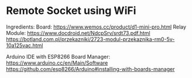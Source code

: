 # Remote Socket using WiFi

Ingredients:
Board:
  https://www.wemos.cc/product/d1-mini-pro.html
Relay Module:
  https://www.docdroid.net/NdcpSrv/srdt73.pdf.html
  https://botland.com.pl/przekazniki/2723-modul-przekaznika-rm0-5v-10a125vac.html

Arduino IDE with ESP8266 Board Manager:
  https://www.arduino.cc/en/Main/Software
  https://github.com/esp8266/Arduino#installing-with-boards-manager


